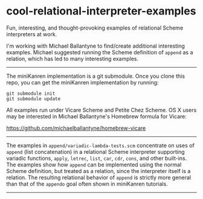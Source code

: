 # cool-relational-interpreter-examples
Fun, interesting, and thought-provoking examples of relational Scheme interpreters at work.

I'm working with Michael Ballantyne to find/create additional interesting examples.  Michael suggested running the Scheme definition of `append` as a relation, which has led to many interesting examples.

---

The miniKanren implementation is a git submodule.  Once you clone this repo, you can get the miniKanren implementation by running:

```
git submodule init
git submodule update
```

All examples run under Vicare Scheme and Petite Chez Scheme.  OS X users may be interested in Michael Ballantyne's Homebrew formula for Vicare:

https://github.com/michaelballantyne/homebrew-vicare

---

The examples in `append/variadic-lambda-tests.scm` concentrate on uses of `append` (list concatenation) in a relational Scheme interpreter supporting variadic functions, `apply`, `letrec`, `list`, `car`, `cdr`, `cons`, and other built-ins.  The examples show how `append` can be implemented using the normal Scheme definition, but treated as a relation, since the interpreter itself is a relation.  The resulting relational behavior of `append` is strictly more general than that of the `appendo` goal often shown in miniKanren tutorials.

---